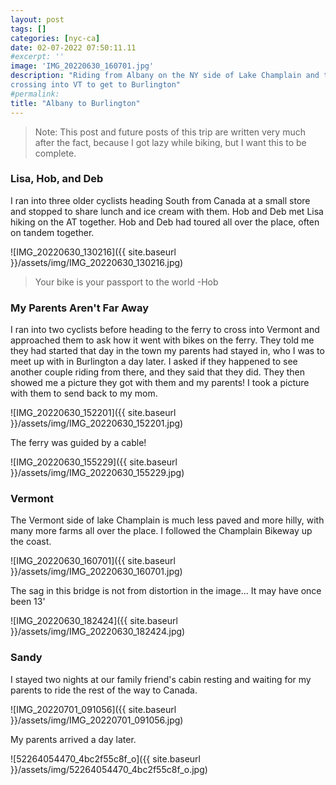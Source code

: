 ```yaml
---
layout: post
tags: []
categories: [nyc-ca]
date: 02-07-2022 07:50:11.11
#excerpt: ''
image: 'IMG_20220630_160701.jpg'
description: "Riding from Albany on the NY side of Lake Champlain and then
crossing into VT to get to Burlington"
#permalink:
title: "Albany to Burlington"
---
```


> Note: This post and future posts of this trip are written very much after the
fact, because I got lazy while biking, but I want this to be complete.

### Lisa, Hob, and Deb

I ran into three older cyclists heading South from Canada at a small store and
stopped to share lunch and ice cream with them. Hob and Deb met Lisa hiking on
the AT together. Hob and Deb had toured all over the place, often on tandem
together.

![IMG_20220630_130216]({{ site.baseurl }}/assets/img/IMG_20220630_130216.jpg)

> Your bike is your passport to the world
> -Hob

### My Parents Aren't Far Away

I ran into two cyclists before heading to the ferry to cross into Vermont and
approached them to ask how it went with bikes on the ferry. They told me they
had started that day in the town my parents had stayed in, who I was to meet up
with in Burlington a day later. I asked if they happened to see another couple
riding from there, and they said that they did. They then showed me a picture
they got with them and my parents! I took a picture with them to send back to
my mom.

![IMG_20220630_152201]({{ site.baseurl }}/assets/img/IMG_20220630_152201.jpg)

The ferry was guided by a cable!

![IMG_20220630_155229]({{ site.baseurl }}/assets/img/IMG_20220630_155229.jpg)

### Vermont

The Vermont side of lake Champlain is much less paved and more hilly, with many
more farms all over the place. I followed the Champlain Bikeway up the coast.

![IMG_20220630_160701]({{ site.baseurl }}/assets/img/IMG_20220630_160701.jpg)

The sag in this bridge is not from distortion in the image... It may have once
been 13'

![IMG_20220630_182424]({{ site.baseurl }}/assets/img/IMG_20220630_182424.jpg)

### Sandy

I stayed two nights at our family friend's cabin resting and waiting for my
parents to ride the rest of the way to Canada.

![IMG_20220701_091056]({{ site.baseurl }}/assets/img/IMG_20220701_091056.jpg)

My parents arrived a day later.

![52264054470_4bc2f55c8f_o]({{ site.baseurl }}/assets/img/52264054470_4bc2f55c8f_o.jpg)
